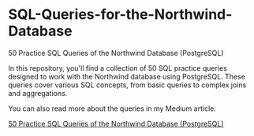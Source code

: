 # SQL-Queries-for-the-Northwind-Database

50 Practice SQL Queries of the Northwind Database (PostgreSQL)

In this repository, you'll find a collection of 50 SQL practice queries designed to work with the Northwind database using PostgreSQL. These queries cover various SQL concepts, from basic queries to complex joins and aggregations.

You can also read more about the queries in my Medium article:

[50 Practice SQL Queries of the Northwind Database (PostgreSQL)](https://medium.com/@incigulcindurak/step-by-step-practices-50-practice-sql-queries-of-the-northwind-database-postgresql-38ed602ef30d)
